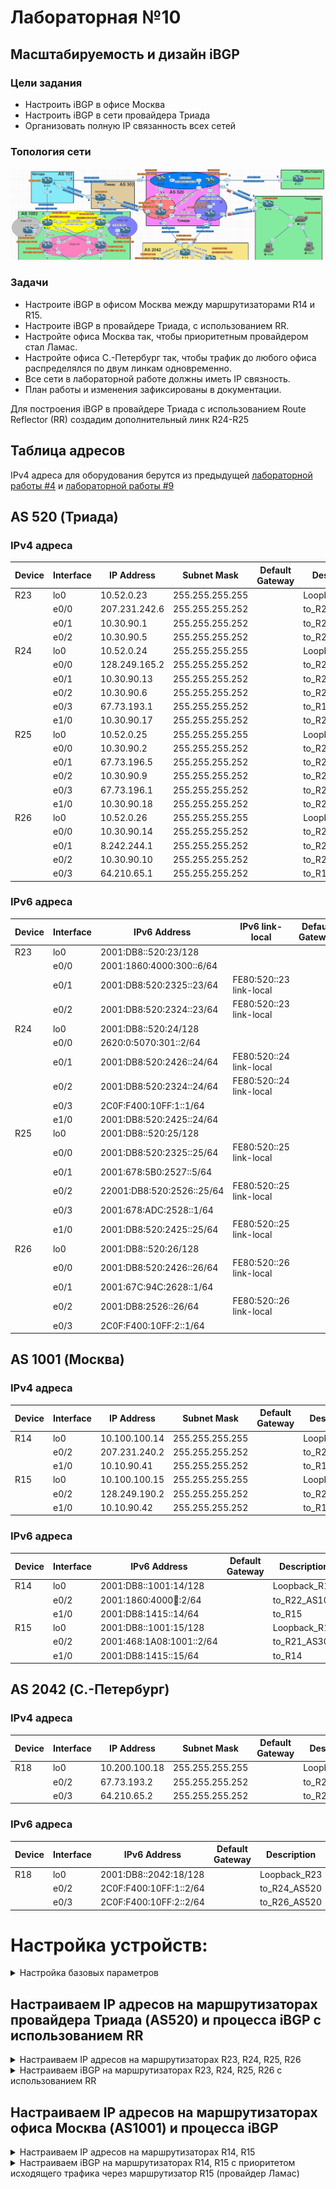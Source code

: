 # Лабораторная №10

## Масштабируемость и дизайн iBGP

### Цели задания

- Настроить iBGP в офисе Москва
- Настроить iBGP в сети провайдера Триада
- Организовать полную IP связанность всех сетей

### Топология сети

![](./img/lab_10.png)

### Задачи

- Настроите iBGP в офисом Москва между маршрутизаторами R14 и R15.
- Настроите iBGP в провайдере Триада, с использованием RR.
- Настройте офиса Москва так, чтобы приоритетным провайдером стал Ламас.
- Настройте офиса С.-Петербург так, чтобы трафик до любого офиса распределялся по двум линкам одновременно.
- Все сети в лабораторной работе должны иметь IP связность.
- План работы и изменения зафиксированы в документации.

Для построения iBGP в провайдере Триада с использованием Route Reflector (RR) создадим дополнительный линк R24-R25

## Таблица адресов

IPv4 адреса для оборудования берутся из предыдущей [лабораторной работы #4](../lab_04/README.md) и [лабораторной работы #9](../lab_09/README.md)

## AS 520 (Триада)

### IPv4 адреса

| Device | Interface | IP Address    | Subnet Mask     | Default Gateway | Description   |
| ------ | --------- | ------------- | --------------- | --------------- | ------------- |
| R23    | lo0       | 10.52.0.23    | 255.255.255.255 |                 | Loopback_R23  |
|        | e0/0      | 207.231.242.6 | 255.255.255.252 |                 | to_R22_AS101  |
|        | e0/1      | 10.30.90.1    | 255.255.255.252 |                 | to_R25        |
|        | e0/2      | 10.30.90.5    | 255.255.255.252 |                 | to_R24        |
| R24    | lo0       | 10.52.0.24    | 255.255.255.255 |                 | Loopback_R24  |
|        | e0/0      | 128.249.165.2 | 255.255.255.252 |                 | to_R21_AS301  |
|        | e0/1      | 10.30.90.13   | 255.255.255.252 |                 | to_R26        |
|        | e0/2      | 10.30.90.6    | 255.255.255.252 |                 | to_R23        |
|        | e0/3      | 67.73.193.1   | 255.255.255.252 |                 | to_R18_AS2042 |
|        | e1/0      | 10.30.90.17   | 255.255.255.252 |                 | to_R25        |
| R25    | lo0       | 10.52.0.25    | 255.255.255.255 |                 | Loopback_R25  |
|        | e0/0      | 10.30.90.2    | 255.255.255.252 |                 | to_R23        |
|        | e0/1      | 67.73.196.5   | 255.255.255.252 |                 | to_R27_ext    |
|        | e0/2      | 10.30.90.9    | 255.255.255.252 |                 | to_R26        |
|        | e0/3      | 67.73.196.1   | 255.255.255.252 |                 | to_R28_ext    |
|        | e1/0      | 10.30.90.18   | 255.255.255.252 |                 | to_R24        |
| R26    | lo0       | 10.52.0.26    | 255.255.255.255 |                 | Loopback_R26  |
|        | e0/0      | 10.30.90.14   | 255.255.255.252 |                 | to_R24        |
|        | e0/1      | 8.242.244.1   | 255.255.255.252 |                 | to_R28_ext    |
|        | e0/2      | 10.30.90.10   | 255.255.255.252 |                 | to_R25        |
|        | e0/3      | 64.210.65.1   | 255.255.255.252 |                 | to_R18_AS2042 |

### IPv6 адреса

| Device | Interface | IPv6 Address              | IPv6 link-local         | Default Gateway | Description   |
| ------ | --------- | ------------------------- | ----------------------- | --------------- | ------------- |
| R23    | lo0       | 2001:DB8::520:23/128      |                         |                 | Loopback_R23  |
|        | e0/0      | 2001:1860:4000:300::6/64  |                         |                 | to_R22_AS101  |
|        | e0/1      | 2001:DB8:520:2325::23/64  | FE80:520::23 link-local |                 | to_R25        |
|        | e0/2      | 2001:DB8:520:2324::23/64  | FE80:520::23 link-local |                 | to_R24        |
| R24    | lo0       | 2001:DB8::520:24/128      |                         |                 | Loopback_R24  |
|        | e0/0      | 2620:0:5070:301::2/64     |                         |                 | to_R21_AS301  |
|        | e0/1      | 2001:DB8:520:2426::24/64  | FE80:520::24 link-local |                 | to_R26        |
|        | e0/2      | 2001:DB8:520:2324::24/64  | FE80:520::24 link-local |                 | to_R23        |
|        | e0/3      | 2C0F:F400:10FF:1::1/64    |                         |                 | to_R18_AS2042 |
|        | e1/0      | 2001:DB8:520:2425::24/64  |                         |                 | to_R25        |
| R25    | lo0       | 2001:DB8::520:25/128      |                         |                 | Loopback_R25  |
|        | e0/0      | 2001:DB8:520:2325::25/64  | FE80:520::25 link-local |                 | to_R23        |
|        | e0/1      | 2001:678:5B0:2527::5/64   |                         |                 | to_R27_ext    |
|        | e0/2      | 22001:DB8:520:2526::25/64 | FE80:520::25 link-local |                 | to_R26        |
|        | e0/3      | 2001:678:ADC:2528::1/64   |                         |                 | to_R28_ext    |
|        | e1/0      | 2001:DB8:520:2425::25/64  | FE80:520::25 link-local |                 | to_R24        |
| R26    | lo0       | 2001:DB8::520:26/128      |                         |                 | Loopback_R26  |
|        | e0/0      | 2001:DB8:520:2426::26/64  | FE80:520::26 link-local |                 | to_R24        |
|        | e0/1      | 2001:67C:94C:2628::1/64   |                         |                 | to_R28_ext    |
|        | e0/2      | 2001:DB8:2526::26/64      | FE80:520::26 link-local |                 | to_R25        |
|        | e0/3      | 2C0F:F400:10FF:2::1/64    |                         |                 | to_R18_AS2042 |

## AS 1001 (Москва)

### IPv4 адреса

| Device | Interface | IP Address    | Subnet Mask     | Default Gateway | Description  |
| ------ | --------- | ------------- | --------------- | --------------- | ------------ |
| R14    | lo0       | 10.100.100.14 | 255.255.255.255 |                 | Loopback_R14 |
|        | e0/2      | 207.231.240.2 | 255.255.255.252 |                 | to_R22_AS101 |
|        | e1/0      | 10.10.90.41   | 255.255.255.252 |                 | to_R15       |
| R15    | lo0       | 10.100.100.15 | 255.255.255.255 |                 | Loopback_R15 |
|        | e0/2      | 128.249.190.2 | 255.255.255.252 |                 | to_R21_AS301 |
|        | e1/0      | 10.10.90.42   | 255.255.255.252 |                 | to_R14       |

### IPv6 адреса

| Device | Interface | IPv6 Address             | Default Gateway | Description  |
| ------ | --------- | ------------------------ | --------------- | ------------ |
| R14    | lo0       | 2001:DB8::1001:14/128    |                 | Loopback_R14 |
|        | e0/2      | 2001:1860:4000:100::2/64 |                 | to_R22_AS101 |
|        | e1/0      | 2001:DB8:1415::14/64     |                 | to_R15       |
| R15    | lo0       | 2001:DB8::1001:15/128    |                 | Loopback_R15 |
|        | e0/2      | 2001:468:1A08:1001::2/64 |                 | to_R21_AS301 |
|        | e1/0      | 2001:DB8:1415::15/64     |                 | to_R14       |

## AS 2042 (С.-Петербург)

### IPv4 адреса

| Device | Interface | IP Address    | Subnet Mask     | Default Gateway | Description  |
| ------ | --------- | ------------- | --------------- | --------------- | ------------ |
| R18    | lo0       | 10.200.100.18 | 255.255.255.255 |                 | Loopback_R18 |
|        | e0/2      | 67.73.193.2   | 255.255.255.252 |                 | to_R24_AS520 |
|        | e0/3      | 64.210.65.2   | 255.255.255.252 |                 | to_R26_As520 |

### IPv6 адреса

| Device | Interface | IPv6 Address           | Default Gateway | Description  |
| ------ | --------- | ---------------------- | --------------- | ------------ |
| R18    | lo0       | 2001:DB8::2042:18/128  |                 | Loopback_R23 |
|        | e0/2      | 2C0F:F400:10FF:1::2/64 |                 | to_R24_AS520 |
|        | e0/3      | 2C0F:F400:10FF:2::2/64 |                 | to_R26_AS520 |

# Настройка устройств:

<details>
<summary> Настройка базовых параметров</summary>

Настройка произведена в [лабораторной работе № 4](../lab_04/README.md)

- Присвойте имена устройствам в соответствии с топологией.

```
 (config)# hostname <X><n>
```

    где \<X> R - маршрутизатор S - коммутатор </br>
        \<n> номер устройства

- Отключение поиска DNS

```
 (config)# no ip domain-lookup
```

- Назначьте **class** в качестве зашифрованного пароля доступа к привилегированному режиму.

```
 (config)# enable secret class
```

- Назначьте **cisco** в качестве паролей консоли и VTY

```
 (config)# line console 0
 (config-line)# password cisco
 (config-line)# login
```

```
 (config)# line vty 0 4
 (config-line)# password cisco
 (config-line)# login
```

- Включить шифрование паролей

```
 (config)# service password-encryption
```

- Настройка баннерного сообщения дня (MOTD) для предупреждения пользователей о запрете несанкционированного доступа.

```
 (config)# banner motd "Unauthorized access denied"
```

- Сохранение конфигурации

```
# copy running-config startup-config
```

</details>

## Настраиваем IP адресов на маршрутизаторах провайдера Триада (AS520) и процесса iBGP с использованием RR

<details>
<summary>  Настраиваем IP адресов на маршрутизаторах R23, R24, R25, R26</summary>

R23

```
!
interface Loopback0
 description Loopback_R23
 ip address 10.52.0.23 255.255.255.255
 ipv6 address 2001:DB8::520:23/128
 ipv6 enable
!
interface Ethernet0/0
 description to_R22_AS101
 ip address 207.231.242.6 255.255.255.252
 ipv6 address 2001:1860:4000:300::6/64
 ipv6 enable
!
interface Ethernet0/1
 description to_R25
 ip address 10.30.90.1 255.255.255.252
 ipv6 address FE80:520::23 link-local
 ipv6 address 2001:DB8:520:2325::23/64
 ipv6 enable
!
interface Ethernet0/2
 description to_R24
 ip address 10.30.90.5 255.255.255.252
 ipv6 address FE80:520::23 link-local
 ipv6 address 2001:DB8:520:2324::23/64
 ipv6 enable
!

```

R24

```
!
interface Loopback0
 description Loopback_R24
 ip address 10.52.0.24 255.255.255.255
 ipv6 address 2001:DB8::520:24/128
 ipv6 enable
!
interface Ethernet0/0
 description to_R21_AS301
 ip address 128.249.165.2 255.255.255.252
 ipv6 address 2620:0:5070:301::2/64
 ipv6 enable
!
interface Ethernet0/1
 description to_R26
 ip address 10.30.90.13 255.255.255.252
 ipv6 address FE80:520::24 link-local
 ipv6 address 2001:DB8:520:2426::24/64
 ipv6 enable
!
interface Ethernet0/2
 description to_R23
 ip address 10.30.90.6 255.255.255.252
 ipv6 address FE80:520::24 link-local
 ipv6 address 2001:DB8:520:2324::24/64
 ipv6 enable
!
interface Ethernet0/3
 description to_R18_AS2
 ip address 67.73.193.1 255.255.255.252
 ipv6 address 2C0F:F400:10FF:1::1/64
 ipv6 enable
!
interface Ethernet1/0
 description to R25
 ip address 10.30.90.17 255.255.255.252
 ipv6 address FE80:520::24 link-local
 ipv6 address 2001:DB8:520:2425::24/64
 ipv6 enable

```

R25

```
!
interface Loopback0
 description Loopback_R25
 ip address 10.52.0.25 255.255.255.255
 ipv6 address 2001:DB8::520:25/128
 ipv6 enable
!
interface Ethernet0/0
 description to_R23
 ip address 10.30.90.2 255.255.255.252
 ipv6 address FE80:520::25 link-local
 ipv6 address 2001:DB8:520:2325::25/64
 ipv6 enable
!
interface Ethernet0/1
 description to_R27_ext
 ip address 67.73.196.5 255.255.255.252
 ipv6 address 2001:678:5B0:2527::5/64
 ipv6 enable
!
interface Ethernet0/2
 description to_R26
 ip address 10.30.90.9 255.255.255.252
 ipv6 address FE80:520::25 link-local
 ipv6 address 2001:DB8:520:2526::25/64
 ipv6 enable
!
interface Ethernet0/3
 description to_R28_ext
 ip address 67.73.196.1 255.255.255.252
 ipv6 address 2001:678:ADC:2528::1/64
 ipv6 enable
!
interface Ethernet1/0
 description to_R24
 ip address 10.30.90.18 255.255.255.252
 ipv6 address FE80:520::25 link-local
 ipv6 address 2001:DB8:520:2425::25/64
 ipv6 enable
!
```

R26

```
!
interface Loopback0
 description Loopback_R26
 ip address 10.52.0.26 255.255.255.255
 ipv6 address 2001:DB8::520:26/128
 ipv6 enable
!
interface Ethernet0/0
 description to_R24
 ip address 10.30.90.14 255.255.255.252
 ipv6 address FE80:520::26 link-local
 ipv6 address 2001:DB8:520:2426::26/64
 ipv6 enable
!
interface Ethernet0/1
 description to_R28_ext
 ip address 8.242.244.1 255.255.255.252
 ipv6 address 2001:67C:94C:2628::1/64
 ipv6 enable
!
interface Ethernet0/2
 description to_R25
 ip address 10.30.90.10 255.255.255.252
 ipv6 address FE80:520::26 link-local
 ipv6 address 2001:DB8:520:2526::26/64
 ipv6 enable
!
interface Ethernet0/3
 description to_R18_AS2042
 ip address 64.210.65.1 255.255.255.252
 ipv6 address 2C0F:F400:10FF:2::1/64
 ipv6 enable
!
```

</details>

<details>
<summary>Настраиваем iBGP на маршрутизаторах R23, R24, R25, R26 с использованием RR</summary>

Роль Route Reflector назначим маршрутизатору R24. Маршрутизаторы R23, R25, R26 назначим роль RR client

R24

```
!
router bgp 520
 bgp router-id 10.52.0.24
 bgp log-neighbor-changes
 bgp listen range 10.30.90.0/24 peer-group pg_AS520
 neighbor pg_AS520 peer-group
 neighbor pg_AS520 remote-as 520
 neighbor pg_AS520_ipv6 peer-group
 neighbor pg_AS520_ipv6 remote-as 520
 neighbor 2001:DB8:520:2324::23 peer-group pg_AS520_ipv6
 neighbor 2001:DB8:520:2425::25 peer-group pg_AS520_ipv6
 neighbor 2001:DB8:520:2426::26 peer-group pg_AS520_ipv6
 neighbor 2620:0:5070:301::1 remote-as 301
 neighbor 2C0F:F400:10FF:1::2 remote-as 2042
 neighbor 67.73.193.2 remote-as 2042
 neighbor 128.249.165.1 remote-as 301
 !
 address-family ipv4
  network 67.73.193.0 mask 255.255.255.252
  network 128.249.165.0 mask 255.255.255.252
  redistribute connected
  neighbor pg_AS520 activate
  neighbor pg_AS520 route-reflector-client
  neighbor pg_AS520 next-hop-self
  no neighbor 2001:DB8:520:2324::23 activate
  no neighbor 2001:DB8:520:2425::25 activate
  no neighbor 2001:DB8:520:2426::26 activate
  no neighbor 2620:0:5070:301::1 activate
  no neighbor 2C0F:F400:10FF:1::2 activate
  neighbor 67.73.193.2 activate
  neighbor 128.249.165.1 activate
 exit-address-family
 !
 address-family ipv6
  redistribute connected
  network 2620:0:5070:301::/64
  network 2C0F:F400:10FF:1::/64
  neighbor pg_AS520_ipv6 route-reflector-client
  neighbor pg_AS520_ipv6 next-hop-self
  neighbor 2001:DB8:520:2324::23 activate
  neighbor 2001:DB8:520:2425::25 activate
  neighbor 2001:DB8:520:2426::26 activate
  neighbor 2620:0:5070:301::1 activate
  neighbor 2C0F:F400:10FF:1::2 activate
 exit-address-family
!

```

R23

```
!
router bgp 520
 bgp router-id 10.52.0.23
 bgp log-neighbor-changes
 neighbor 10.30.90.6 remote-as 520
 neighbor 2001:DB8:520:2324::24 remote-as 520
 neighbor 2001:1860:4000:300::5 remote-as 101
 neighbor 207.231.242.5 remote-as 101
 !
 address-family ipv4
  network 207.231.242.4 mask 255.255.255.252
  redistribute connected
  neighbor 10.30.90.6 activate
  no neighbor 2001:DB8:520:2324::24 activate
  no neighbor 2001:1860:4000:300::5 activate
  neighbor 207.231.242.5 activate
 exit-address-family
 !
 address-family ipv6
  redistribute connected
  network 2001:1860:4000:300::/64
  neighbor 2001:DB8:520:2324::24 activate
  neighbor 2001:1860:4000:300::5 activate
 exit-address-family
!

```

R25

```
!
router bgp 520
 bgp router-id 10.52.0.25
 bgp log-neighbor-changes
 neighbor 10.30.90.17 remote-as 520
 neighbor 2001:DB8:520:2425::24 remote-as 520
 !
 address-family ipv4
  network 67.73.196.0 mask 255.255.255.252
  network 67.73.196.4 mask 255.255.255.252
  redistribute connected
  neighbor 10.30.90.17 activate
  no neighbor 2001:DB8:520:2425::24 activate
 exit-address-family
 !
 address-family ipv6
  redistribute connected
  neighbor 2001:DB8:520:2425::24 activate
 exit-address-family
!

```

R26

```
!
router bgp 520
 bgp router-id 10.52.0.26
 bgp log-neighbor-changes
 neighbor 10.30.90.13 remote-as 520
 neighbor 2001:DB8:520:2426::24 remote-as 520
 neighbor 2C0F:F400:10FF:2::2 remote-as 2042
 neighbor 64.210.65.2 remote-as 2042
 !
 address-family ipv4
  network 8.242.244.0 mask 255.255.255.252
  network 64.210.65.0 mask 255.255.255.252
  redistribute connected
  neighbor 10.30.90.13 activate
  no neighbor 2001:DB8:520:2426::24 activate
  no neighbor 2C0F:F400:10FF:2::2 activate
  neighbor 64.210.65.2 activate
 exit-address-family
 !
 address-family ipv6
  redistribute connected
  network 2C0F:F400:10FF:2::/64
  neighbor 2001:DB8:520:2426::24 activate
  neighbor 2C0F:F400:10FF:2::2 activate
 exit-address-family
!
```

</details>

## Настраиваем IP адресов на маршрутизаторах офиса Москва (AS1001) и процесса iBGP

<details>
<summary>  Настраиваем IP адресов на маршрутизаторах R14, R15</summary>

R14

```
!
interface Loopback0
 description Loopback_R14
 ip address 10.100.100.14 255.255.255.255
 ipv6 address 2001:DB8::1001:14/128
 ipv6 enable
!
interface Ethernet0/0
 description to_R12
 ip address 10.10.90.2 255.255.255.252
 ipv6 address FE80::14 link-local
 ipv6 address 2001:DB8:1214::14/64
 ipv6 enable
!
interface Ethernet0/1
 description to_R13
 ip address 10.10.90.9 255.255.255.252
 ipv6 address FE80::14 link-local
 ipv6 address 2001:DB8:1314::14/64
 ipv6 enable
!
interface Ethernet0/2
 description to_R22_AS101
 ip address 207.231.240.2 255.255.255.252
 ipv6 address 2001:1860:4000:100::2/64
 ipv6 enable
!
interface Ethernet0/3
 description to_R19
 ip address 10.10.90.34 255.255.255.252
 ipv6 address FE80::14 link-local
 ipv6 address 2001:DB8:1419::14/64
 ipv6 enable
!
interface Ethernet1/0
 description to_R15
 ip address 10.10.90.41 255.255.255.252
 ipv6 address FE80::14 link-local
 ipv6 address 2001:DB8:1415::14/64
 ipv6 enable
!

```

R15

```
!
interface Loopback0
 description Loopback_R15
 ip address 10.100.100.15 255.255.255.255
 ipv6 address 2001:DB8::1001:15/128
 ipv6 enable
!
interface Ethernet0/0
 description to_R13
 ip address 10.10.90.6 255.255.255.252
 ipv6 address FE80::15 link-local
 ipv6 address 2001:DB8:1315::15/64
 ipv6 enable
!
interface Ethernet0/1
 description to_R12
 ip address 10.10.90.14 255.255.255.252
 ipv6 address FE80::15 link-local
 ipv6 address 2001:DB8:1215::15/64
 ipv6 enable
!
interface Ethernet0/2
 description to_R21_AS301
 ip address 128.249.190.2 255.255.255.252
 ipv6 address 2001:468:1A08:1001::2/64
 ipv6 enable
!
interface Ethernet0/3
 description to_R20
 ip address 10.10.90.38 255.255.255.252
 ipv6 address FE80::15 link-local
 ipv6 address 2001:DB8:1520::15/64
 ipv6 enable
!
interface Ethernet1/0
 description to_R14
 ip address 10.10.90.42 255.255.255.252
 ipv6 address FE80::15 link-local
 ipv6 address 2001:DB8:1415::15/64
 ipv6 enable
!

```

</details>

<details>
<summary>Настраиваем iBGP на маршрутизаторах R14, R15 с приоритетом исходящего трафика через маршрутизатор R15 (провайдер Ламас) </summary>

R14

```
!
router bgp 1001
 bgp router-id 10.100.100.14
 bgp log-neighbor-changes
 neighbor 10.10.90.42 remote-as 1001
 neighbor 2001:DB8:1415::15 remote-as 1001
 neighbor 2001:1860:4000:100::1 remote-as 101
 neighbor 207.231.240.1 remote-as 101
 !
 address-family ipv4
  network 207.231.240.0 mask 255.255.255.252
  neighbor 10.10.90.42 activate
  no neighbor 2001:DB8:1415::15 activate
  no neighbor 2001:1860:4000:100::1 activate
  neighbor 207.231.240.1 activate
 exit-address-family
 !
 address-family ipv6
  network 2001:1860:4000:100::/64
  neighbor 2001:DB8:1415::15 activate
  neighbor 2001:1860:4000:100::1 activate
 exit-address-family
!

```

R15 создаем prefix-list и route-map для всех офисов и устанавливаем local-preference 300

```
!
ip prefix-list ALL_OFFICE seq 10 permit 67.73.193.0/30
ip prefix-list ALL_OFFICE seq 20 permit 64.210.65.0/30
ip prefix-list ALL_OFFICE seq 30 permit 67.73.196.0/30
ip prefix-list ALL_OFFICE seq 40 permit 8.242.244.0/30
ip prefix-list ALL_OFFICE seq 50 permit 67.73.196.4/30
!
ipv6 prefix-list ALL_OFFICE_v6 seq 10 permit 2C0F:F400:10FF:1::/64
ipv6 prefix-list ALL_OFFICE_v6 seq 20 permit 2C0F:F400:10FF:2::/64
ipv6 prefix-list ALL_OFFICE_v6 seq 30 permit 2001:678:ADC:2528::/64
ipv6 prefix-list ALL_OFFICE_v6 seq 40 permit 2001:67C:94C:2628::/64
ipv6 prefix-list ALL_OFFICE_v6 seq 50 permit 2001:678:5B0:2527::/64
!
route-map rm_ALL_OFFICE_v6 permit 10
 match ipv6 address prefix-list ALL_OFFICE_v6
 set local-preference 300
!
route-map rm_ALL_OFFICE_v6 permit 20
!
route-map rm_ALL_OFFICE permit 10
 match ip address prefix-list ALL_OFFICE
 set local-preference 300
!
route-map rm_ALL_OFFICE permit 20

```

R15 настраиваем процесс BGP и применяем route-map на получаемые префикса от провайдера "Лимас"

```
!
router bgp 1001
 bgp router-id 10.100.100.15
 bgp log-neighbor-changes
 neighbor 10.10.90.41 remote-as 1001
 neighbor 2001:468:1A08:1001::1 remote-as 301
 neighbor 2001:DB8:1415::14 remote-as 1001
 neighbor 128.249.190.1 remote-as 301
 !
 address-family ipv4
  network 128.249.190.0 mask 255.255.255.252
  neighbor 10.10.90.41 activate
  no neighbor 2001:468:1A08:1001::1 activate
  no neighbor 2001:DB8:1415::14 activate
  neighbor 128.249.190.1 activate
  neighbor 128.249.190.1 route-map rm_ALL_OFFICE in
 exit-address-family
 !
 address-family ipv6
  network 2001:468:1A08:1001::/64
  neighbor 2001:468:1A08:1001::1 activate
  neighbor 2001:468:1A08:1001::1 route-map rm_ALL_OFFICE_v6 in
  neighbor 2001:DB8:1415::14 activate
 exit-address-family
!
```

</details>
